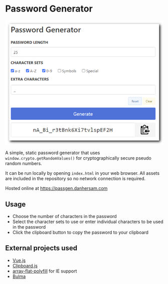 # Password Generator

![](password-generator.png)

A simple, static password generator that uses `window.crypto.getRandomValues()` for cryptographically secure pseudo random numbers.

It can be run locally by opening `index.html` in your web browser. All assets are included in the repository so no network connection is required.

Hosted online at https://passgen.danhersam.com

## Usage

* Choose the number of characters in the password
* Select the character sets to use or enter individual characters to be used in the password
* Click the clipboard button to copy the password to your clipboard

## External projects used

* [Vue.js](https://github.com/vuejs/vue/releases)
* [Clipboard.js](https://github.com/zenorocha/clipboard.js/releases)
* [array-flat-polyfill](https://github.com/jonathantneal/array-flat-polyfill) for IE support
* [Bulma](https://github.com/jgthms/bulma/releases)
